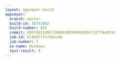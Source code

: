 ```yaml
---
layout: appveyor-build
appveyor:
  branch: master
  build-id: 36751062
  build-number: 425
  commit: 89574b11d95729d0b3db9949bdd9c732ff4a9316
  job-id: bl8d6ltfn7ddxx4b
  job-number: 7
  os-name: Windows
  test-result: 0
---
```

